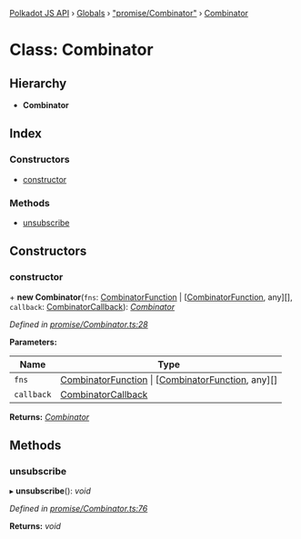 [Polkadot JS API](../README.md) › [Globals](../globals.md) › ["promise/Combinator"](../modules/_promise_combinator_.md) › [Combinator](_promise_combinator_.combinator.md)

# Class: Combinator

## Hierarchy

* **Combinator**

## Index

### Constructors

* [constructor](_promise_combinator_.combinator.md#constructor)

### Methods

* [unsubscribe](_promise_combinator_.combinator.md#unsubscribe)

## Constructors

###  constructor

\+ **new Combinator**(`fns`: [CombinatorFunction](../interfaces/_promise_combinator_.combinatorfunction.md) | [[CombinatorFunction](../interfaces/_promise_combinator_.combinatorfunction.md), any][], `callback`: [CombinatorCallback](../modules/_promise_combinator_.md#combinatorcallback)): *[Combinator](_promise_combinator_.combinator.md)*

*Defined in [promise/Combinator.ts:28](https://github.com/polkadot-js/api/blob/fb4c840549/packages/api/src/promise/Combinator.ts#L28)*

**Parameters:**

Name | Type |
------ | ------ |
`fns` | [CombinatorFunction](../interfaces/_promise_combinator_.combinatorfunction.md) &#124; [[CombinatorFunction](../interfaces/_promise_combinator_.combinatorfunction.md), any][] |
`callback` | [CombinatorCallback](../modules/_promise_combinator_.md#combinatorcallback) |

**Returns:** *[Combinator](_promise_combinator_.combinator.md)*

## Methods

###  unsubscribe

▸ **unsubscribe**(): *void*

*Defined in [promise/Combinator.ts:76](https://github.com/polkadot-js/api/blob/fb4c840549/packages/api/src/promise/Combinator.ts#L76)*

**Returns:** *void*
